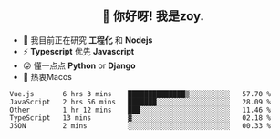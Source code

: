 <h2 align="center">👋 你好呀! 我是zoy.</h2>

- 🌱 我目前正在研究 **工程化** 和 **Nodejs**
- ⚡ **Typescript** 优先 **Javascript**
- 😜 懂一点点 **Python** or **Django**
- 🚀 热衷Macos





<!--
**l-zoy/l-zoy** is a ✨ _special_ ✨ repository because its `README.md` (this file) appears on your GitHub profile.

Here are some ideas to get you started:

- 🔭 I’m currently working on ...
- 🌱 I’m currently learning ...
- 👯 I’m looking to collaborate on ...
- 🤔 I’m looking for help with ...
- 💬 Ask me about ...
- 📫 How to reach me: ...
- 😄 Pronouns: ...
- ⚡ Fun fact: ...
-->

<!--START_SECTION:waka-->
```text
Vue.js       6 hrs 3 mins    ██████████████▒░░░░░░░░░░   57.70 % 
JavaScript   2 hrs 56 mins   ███████░░░░░░░░░░░░░░░░░░   28.09 % 
Other        1 hr 12 mins    ███░░░░░░░░░░░░░░░░░░░░░░   11.46 % 
TypeScript   13 mins         ▓░░░░░░░░░░░░░░░░░░░░░░░░   02.18 % 
JSON         2 mins          ░░░░░░░░░░░░░░░░░░░░░░░░░   00.33 % 
```
<!--END_SECTION:waka-->
